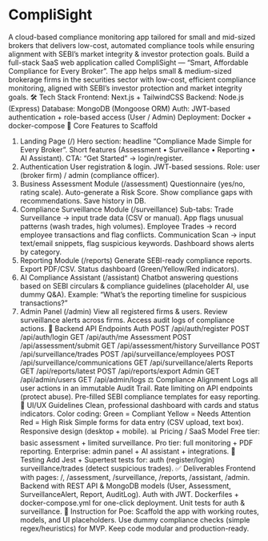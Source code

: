 # CompliSight
A cloud-based compliance monitoring app tailored for small and mid-sized brokers that delivers low-cost, automated compliance tools while ensuring alignment with SEBI’s market integrity &amp; investor protection goals.
Build a full-stack SaaS web application called CompliSight — “Smart, Affordable Compliance for Every Broker”.
The app helps small & medium-sized brokerage firms in the securities sector with low-cost, efficient compliance monitoring, aligned with SEBI’s investor protection and market integrity goals.
🛠 Tech Stack
Frontend: Next.js + TailwindCSS
Backend: Node.js (Express)
Database: MongoDB (Mongoose ORM)
Auth: JWT-based authentication + role-based access (User / Admin)
Deployment: Docker + docker-compose
🔑 Core Features to Scaffold
1. Landing Page (/)
Hero section: headline “Compliance Made Simple for Every Broker”.
Short features (Assessment • Surveillance • Reporting • AI Assistant).
CTA: “Get Started” → login/register.
2. Authentication
User registration & login.
JWT-based sessions.
Role: user (broker firm) / admin (compliance officer).
3. Business Assessment Module (/assessment)
Questionnaire (yes/no, rating scale).
Auto-generate a Risk Score.
Show compliance gaps with recommendations.
Save history in DB.
4. Compliance Surveillance Module (/surveillance)
Sub-tabs:
Trade Surveillance → input trade data (CSV or manual). App flags unusual patterns (wash trades, high volumes).
Employee Trades → record employee transactions and flag conflicts.
Communication Scan → input text/email snippets, flag suspicious keywords.
Dashboard shows alerts by category.
5. Reporting Module (/reports)
Generate SEBI-ready compliance reports.
Export PDF/CSV.
Status dashboard (Green/Yellow/Red indicators).
6. AI Compliance Assistant (/assistant)
Chatbot answering questions based on SEBI circulars & compliance guidelines (placeholder AI, use dummy Q&A).
Example: “What’s the reporting timeline for suspicious transactions?”
7. Admin Panel (/admin)
View all registered firms & users.
Review surveillance alerts across firms.
Access audit logs of compliance actions.
📡 Backend API Endpoints
Auth
POST /api/auth/register
POST /api/auth/login
GET /api/auth/me
Assessment
POST /api/assessment/submit
GET /api/assessment/history
Surveillance
POST /api/surveillance/trades
POST /api/surveillance/employees
POST /api/surveillance/communications
GET /api/surveillance/alerts
Reports
GET /api/reports/latest
POST /api/reports/export
Admin
GET /api/admin/users
GET /api/admin/logs
⚖️ Compliance Alignment
Logs all user actions in an immutable Audit Trail.
Rate limiting on API endpoints (protect abuse).
Pre-filled SEBI compliance templates for easy reporting.
🎨 UI/UX Guidelines
Clean, professional dashboard with cards and status indicators.
Color coding:
Green = Compliant
Yellow = Needs Attention
Red = High Risk
Simple forms for data entry (CSV upload, text box).
Responsive design (desktop + mobile).
📊 Pricing / SaaS Model
Free tier: basic assessment + limited surveillance.
Pro tier: full monitoring + PDF reporting.
Enterprise: admin panel + AI assistant + integrations.
🧪 Testing
Add Jest + Supertest tests for:
auth (register/login)
surveillance/trades (detect suspicious trades).
✅ Deliverables
Frontend with pages: /, /assessment, /surveillance, /reports, /assistant, /admin.
Backend with REST API & MongoDB models (User, Assessment, SurveillanceAlert, Report, AuditLog).
Auth with JWT.
Dockerfiles + docker-compose.yml for one-click deployment.
Unit tests for auth & surveillance.
📌 Instruction for Poe: Scaffold the app with working routes, models, and UI placeholders. Use dummy compliance checks (simple regex/heuristics) for MVP. Keep code modular and production-ready.
